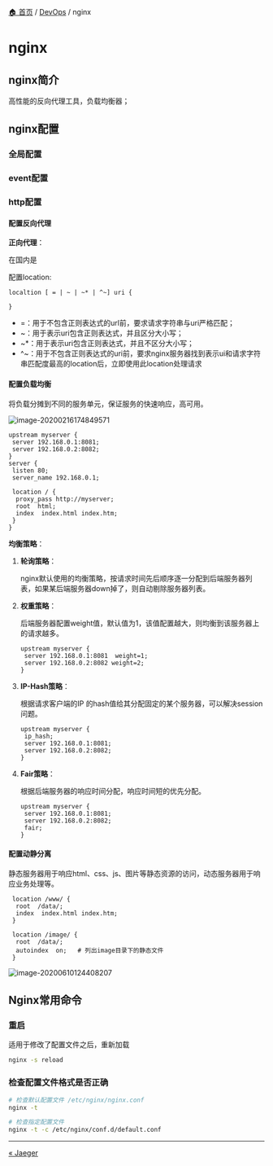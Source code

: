 [🏠 首页](../_index.md) / [DevOps](_index.md) / nginx

# nginx

## nginx简介

高性能的反向代理工具，负载均衡器；

## nginx配置

### 全局配置

### event配置

### http配置

#### 配置反向代理

**正向代理**：

在国内是

配置location:

```nginx
localtion [ = | ~ | ~* | ^~] uri {

}
```

- =：用于不包含正则表达式的url前，要求请求字符串与uri严格匹配；
- ~：用于表示uri包含正则表达式，并且区分大小写；
- ~*：用于表示uri包含正则表达式，并且不区分大小写；
- ^~：用于不包含正则表达式的uri前，要求nginx服务器找到表示ui和请求字符串匹配度最高的location后，立即使用此location处理请求

#### 配置负载均衡

将负载分摊到不同的服务单元，保证服务的快速响应，高可用。

![image-20200216174849571](https://fs.poneding.com/images/image-20200216174849571.png)

```nginx
upstream myserver {
 server 192.168.0.1:8081;
 server 192.168.0.2:8082;
}
server {
 listen 80;
 server_name 192.168.0.1;
 
 location / {
  proxy_pass http://myserver;
  root  html;
  index  index.html index.htm;
 }
}
```

**均衡策略**：

1. **轮询策略**：

   nginx默认使用的均衡策略，按请求时间先后顺序逐一分配到后端服务器列表，如果某后端服务器down掉了，则自动剔除服务器列表。

2. **权重策略**：

   后端服务器配置weight值，默认值为1，该值配置越大，则均衡到该服务器上的请求越多。

   ```nginx
   upstream myserver {
    server 192.168.0.1:8081  weight=1;
    server 192.168.0.2:8082 weight=2;
   }
   ```

3. **IP-Hash策略**：

   根据请求客户端的IP 的hash值给其分配固定的某个服务器，可以解决session问题。

   ```nginx
   upstream myserver {
    ip_hash;
    server 192.168.0.1:8081;
    server 192.168.0.2:8082;
   }
   ```

4. **Fair策略**：

   根据后端服务器的响应时间分配，响应时间短的优先分配。

   ```nginx
   upstream myserver {
    server 192.168.0.1:8081;
    server 192.168.0.2:8082;
    fair;
   }
   ```

#### 配置动静分离

静态服务器用于响应html、css、js、图片等静态资源的访问，动态服务器用于响应业务处理等。

```nginx
 location /www/ {
  root  /data/;
  index  index.html index.htm;
 }
 
 location /image/ {
  root  /data/;
  autoindex  on;   # 列出image目录下的静态文件
 }
```

![image-20200610124408207](https://fs.poneding.com/images/image-20200610124408207.png)

## Nginx常用命令

### 重启

适用于修改了配置文件之后，重新加载

```bash
nginx -s reload
```

### 检查配置文件格式是否正确

```bash
# 检查默认配置文件 /etc/nginx/nginx.conf
nginx -t

# 检查指定配置文件
nginx -t -c /etc/nginx/conf.d/default.conf
```

---
[« Jaeger](jeager.md)
